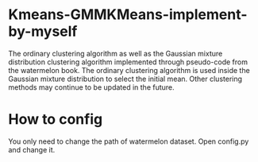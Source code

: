 # Kmeans-GMMKMeans-implement-by-myself
The ordinary clustering algorithm as well as the Gaussian mixture distribution clustering algorithm implemented through pseudo-code from the watermelon book. The ordinary clustering algorithm is used inside the Gaussian mixture distribution to select the initial mean. Other clustering methods may continue to be updated in the future.

# How to config
You only need to change the path of watermelon dataset. Open config.py and change it.
